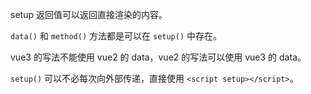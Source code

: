 setup 返回值可以返回直接渲染的内容。

`data()` 和 `method()` 方法都是可以在 `setup()` 中存在。

vue3 的写法不能使用 vue2 的 data，vue2 的写法可以使用 vue3 的 data。

`setup()` 可以不必每次向外部传递，直接使用 `<script setup></script>`。


